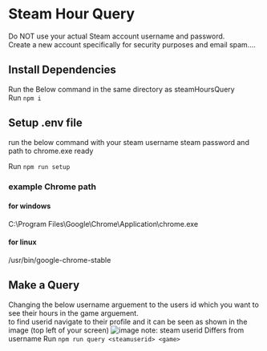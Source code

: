 # Steam Hour Query
Do NOT use your actual Steam account username and password.  
Create a new account specifically for security purposes and email spam....

## Install Dependencies
Run the Below command in the same directory as steamHoursQuery  
Run ```npm i```

## Setup .env file
run the below command with your steam username steam password and path to chrome.exe ready  

Run ```npm run setup```

### example Chrome path  
#### for windows  
C:\Program Files\Google\Chrome\Application\chrome.exe  
#### for linux  
/usr/bin/google-chrome-stable

## Make a Query
Changing the below username arguement to the users id which you want to see their hours in the game arguement.  
to find userid navigate to their profile and it can be seen as shown in the image (top left of your screen)
![image](https://github.com/Ellozac/steamHoursQuery/assets/104737752/84ae19db-8039-4c7c-9252-2431f128954b)
note: steam userid Differs from username
Run ```npm run query <steamuserid> <game>```

